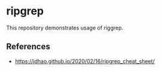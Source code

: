# ripgrep

This repository demonstrates usage of riggrep.

## References
- https://jdhao.github.io/2020/02/16/ripgrep_cheat_sheet/
